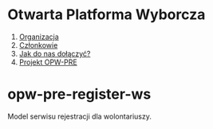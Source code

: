 # Otwarta Platforma Wyborcza
1. [Organizacja](https://github.com/OtwartaPlatformaWyborcza/Organizacja#otwarta-platforma-wyborcza)  
2. [Członkowie](https://github.com/OtwartaPlatformaWyborcza/Organizacja#cz%C5%82onkowie)  
3. [Jak do nas dołączyć?](https://github.com/OtwartaPlatformaWyborcza/Organizacja#jak-do-nas-do%C5%82%C4%85czy%C4%87) 
4. [Projekt OPW-PRE](https://github.com/OtwartaPlatformaWyborcza/Organizacja/blob/master/Projekt-OPW.md)

# opw-pre-register-ws
Model serwisu rejestracji dla wolontariuszy.

